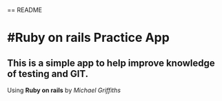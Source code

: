 == README

#Ruby on rails Practice App
===========================
This is a simple app to help improve knowledge of testing and GIT.
------------------------------------------------------------------
Using **Ruby on rails**
by *Michael Griffiths*
